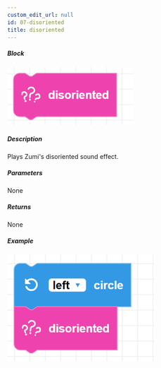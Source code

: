 ```yaml
---
custom_edit_url: null
id: 07-disoriented
title: disoriented
---
```


##### Block

![disoriented image](disoriented.png)

##### Description

Plays Zumi's disoriented sound effect.

##### Parameters

None

##### Returns

None

##### Example

![disoriented example](disoriented_example.png)
